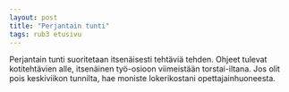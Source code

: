 ```yaml
---
layout: post
title: "Perjantain tunti"
tags: rub3 etusivu
---
```


Perjantain tunti suoritetaan itsenäisesti tehtäviä tehden. Ohjeet tulevat kotitehtävien alle, itsenäinen työ-osioon viimeistään torstai-iltana. Jos olit pois keskiviikon tunnilta, hae moniste lokerikostani opettajainhuoneesta.